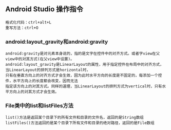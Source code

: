  ## Android Studio 操作指令

    格式化代码：ctrl+alt+L
    重写方法：ctrl+O

### android:layout_gravity和android:gravity
    android:gravity是对元素本身说的，指的是文字在控件中的对齐方式。或者字view在父view中的对其方式(在父view中设置)。
    android:layout_gravity是LinearLayout的属性，用于指定控件在布局中的对齐方式，当LinearLayout的排列方式是horizontal时，
    只有在垂直方向上的对齐方式才会生效，因为此时水平方向的长度是不固定的，每添加一个控件，水平方向上的长度都会改变，因而无法
    指定该方向上的对其方式。同样的道理，当LinearLayout的排列方式为vertical时，只有水平方向上的对其方式才会生效。


### File类中的list和listFiles方法
    list()方法是返回某个目录下的所有文件和目录的文件名，返回的是String数组
    listFiles()方法返回的是某个目录下所有文件和目录的绝对路径，返回的是File数组
